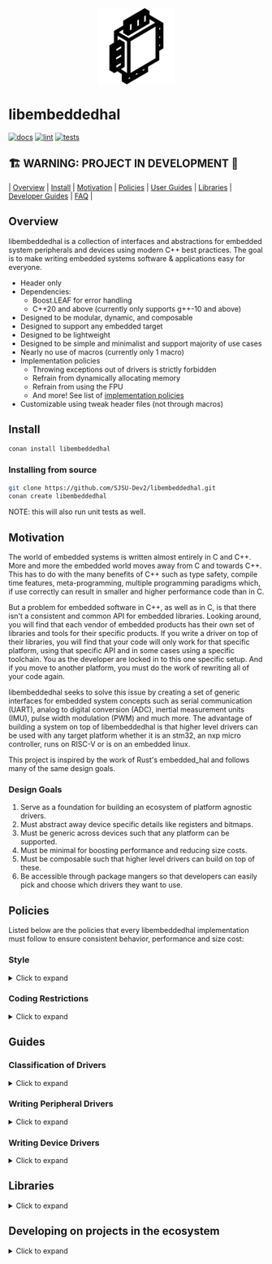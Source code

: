 <p align="center">
  <img height="150" src="docs/chip.svg">
</p>

# libembeddedhal

[![docs](https://github.com/SJSU-Dev2/libembeddedhal/actions/workflows/docs.yml/badge.svg?branch=main)](https://github.com/SJSU-Dev2/libembeddedhal/actions/workflows/docs.yml)
[![lint](https://github.com/SJSU-Dev2/libembeddedhal/actions/workflows/lint.yml/badge.svg?branch=main)](https://github.com/SJSU-Dev2/libembeddedhal/actions/workflows/lint.yml)
[![tests](https://github.com/SJSU-Dev2/libembeddedhal/actions/workflows/tests.yml/badge.svg?branch=main)](https://github.com/SJSU-Dev2/libembeddedhal/actions/workflows/tests.yml)

## 🏗️ WARNING: PROJECT IN DEVELOPMENT 🚧

| [Overview](#overview)
| [Install](#install)
| [Motivation](#motivation)
| [Policies](#policies)
| [User Guides](#user-guides)
| [Libraries](#libraries)
| [Developer Guides](#developer-guides)
| [FAQ](#faq)
|

## Overview

libembeddedhal is a collection of interfaces and abstractions for embedded
system peripherals and devices using modern C++ best practices. The goal is to
make writing embedded systems software & applications easy for everyone.

- Header only
- Dependencies:
  - Boost.LEAF for error handling
  - C++20 and above (currently only supports g++-10 and above)
- Designed to be modular, dynamic, and composable
- Designed to support any embedded target
- Designed to be lightweight
- Designed to be simple and minimalist and support majority of use cases
- Nearly no use of macros (currently only 1 macro)
- Implementation policies
  - Throwing exceptions out of drivers is strictly forbidden
  - Refrain from dynamically allocating memory
  - Refrain from using the FPU
  - And more! See list of [implementation policies](#impl-policy)
- Customizable using tweak header files (not through macros)

## Install

```bash
conan install libembeddedhal
```

### Installing from source

```bash
git clone https://github.com/SJSU-Dev2/libembeddedhal.git
conan create libembeddedhal
```

NOTE: this will also run unit tests as well.

## Motivation

The world of embedded systems is written almost entirely in C and C++. More and
more the embedded world moves away from C and towards C++. This has to do with
the many benefits of C++ such as type safety, compile time features,
meta-programming, multiple programming paradigms which, if use correctly can
result in smaller and higher performance code than in C.

But a problem for embedded software in C++, as well as in C, is that there isn't
a consistent and common API for embedded libraries. Looking around, you will
find that each vendor of embedded products has their own set of libraries and
tools for their specific products. If you write a driver on top of their
libraries, you will find that your code will only work for that specific
platform, using that specific API and in some cases using a specific toolchain.
You as the developer are locked in to this one specific setup. And if you move
to another platform, you must do the work of rewriting all of your code again.

libembeddedhal seeks to solve this issue by creating a set of generic interfaces
for embedded system concepts such as serial communication (UART), analog to
digital conversion (ADC), inertial measurement units (IMU), pulse width
modulation (PWM) and much more. The advantage of building a system on top of
libembeddedhal is that higher level drivers can be used with any target platform
whether it is an stm32, an nxp micro controller, runs on RISC-V or is on an
embedded linux.

This project is inspired by the work of Rust's embedded_hal and follows many of
the same design goals.

### Design Goals

1. Serve as a foundation for building an ecosystem of platform agnostic drivers.
2. Must abstract away device specific details like registers and bitmaps.
3. Must be generic across devices such that any platform can be supported.
4. Must be minimal for boosting performance and reducing size costs.
5. Must be composable such that higher level drivers can build on top of these.
6. Be accessible through package mangers so that developers can easily pick and
   choose which drivers they want to use.

## Policies

Listed below are the policies that every libembeddedhal implementation must
follow to ensure consistent behavior, performance and size cost:

### Style

<details>
<summary>Click to expand</summary>

- Code shall follow libembeddedhal's `.clang-format` file, which uses the
  Mozilla C++ style format as a base with some adjustments.
- Code shall follow libembeddedhal's `.naming.style` file, which is very
  similar to the standard library naming convention as well as
  [Jason Turner's style](https://lefticus.gitbooks.io/cpp-best-practices/content/03-Style.html).
  - CamelCase for template parameters.
  - CAP_CASE for macros.
  - snake_case for everything else.
  - prefix `p_` for function parameters.
  - prefix `m_` for private/protected class member.
- Refrain from variable names with abbreviations where it can be helped. `adc`
  `pwm` and `i2c` are extremely common so it is fine to leave them abbreviations
  but `cntr` should be `counter` and `cdl` and `cdh` should be written out as
  `clock_divider_low` and `clock_divider_high`. Registers do get a pass if they
  directly reflect the names in the data sheet which will make looking them up
  easier in the future.
- Use `#pragma once` as your include guard for headers.
- Every file must end with a newline character.
- Every line in a file must stay within a 80 character limit.
  - Exceptions to this rule are allowed. Use // NOLINT in these cases.
- Radix for bit manipulation:
  - Only use binary (`0b1000'0011`) or hex (`0x0FF0`) for bit manipulation.
  - Never use decimal or octal as this is harder to reasonable about for most
    programmers.
- Every public API must be documented with the doxygen style comments (CI will
  ensure that every public API is documented fully).
- Include the C++ header version of C headers such as `<cstdint>` vs
  `<stdint.h>`.

</details>

### Coding Restrictions

<details>
<summary>Click to expand</summary>

- Use the `libxbitset` library to perform bitwise operations operations.
- Only use macros if something cannot be done without using them. Usually macros
  can be replaced with constexpr or const variables or function calls. A case
  where macros are the only way is for BOOST_LEAF_CHECK() since there is no way
  to automatically generate the boiler plate for returning if a function returns
  and error in C++ and thus a macro is needed here to prevent possible mistakes
  in writing out the boilerplate.
- Only use preprocessor `#if` and the like if it is impossible to use
  `if constexpr` to achieve the same behavior.
- Never include `<iostream>` as it incurs an automatic 150kB space penalty even
  if the application never uses any part of `<iostream>`.
- Drivers should refrain from memory allocate as much as possible that includes
  using STL libraries that allocate such as `std::string` or `std::vector`.
- Logging within a library is prohibited for two reasons:
  - String formatting libraries may not be the same across libraries and an
    application including both will have to pay the space cost for two separate
    formatting libraries.
  - libembeddedhal libraries do not have the right to output to stdout/stderr,
    that is the role and responsibility of the application.

</details>

## Guides

### Classification of Drivers

<details>
<summary>Click to expand</summary>

TDB

</details>

### Writing Peripheral Drivers

<details>
<summary>Click to expand</summary>

TDB

</details>

### Writing Device Drivers

<details>
<summary>Click to expand</summary>

TDB

</details>

## Libraries

<details>
<summary>Click to expand</summary>

- [libarmcortex](https://github.com/SJSU-Dev2/libarmcortex): drivers for the ARM
  Cortex M series of processors.
- [liblpc40xx](https://github.com/SJSU-Dev2/liblpc40xx): drivers the lpc40xx
  series of microcontrollers. This includes startup code, linker scripts, and
  peripheral drivers.
- [libesp8266](https://github.com/SJSU-Dev2/libesp8266): WiFi card driver with
  TCP/IP communication as well. Requires a serial driver
- libmpu6050: coming soon. Accelerometer and gyroscope device. Requires an i2c
  driver.
- libstm32f1xx: coming soon. Drivers for atmega328 microntrollers
- libatmega328: comming soon. Drivers for atmega328 microntrollers
- libriscvi32: coming soon. Drivers for 32-bit RISC-V processors

</details>

## Developing on projects in the ecosystem
<details>
<summary>Click to expand</summary>
</details>
